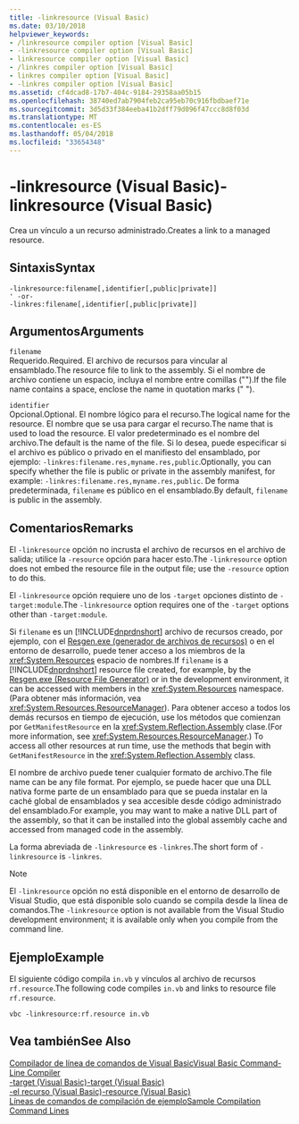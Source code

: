 ```yaml
---
title: -linkresource (Visual Basic)
ms.date: 03/10/2018
helpviewer_keywords:
- /linkresource compiler option [Visual Basic]
- -linkresource compiler option [Visual Basic]
- linkresource compiler option [Visual Basic]
- /linkres compiler option [Visual Basic]
- linkres compiler option [Visual Basic]
- -linkres compiler option [Visual Basic]
ms.assetid: cf4dcad8-17b7-404c-9184-29358aa05b15
ms.openlocfilehash: 38740ed7ab7904feb2ca95eb70c916fbdbaef71e
ms.sourcegitcommit: 3d5d33f384eeba41b2dff79d096f47ccc8d8f03d
ms.translationtype: MT
ms.contentlocale: es-ES
ms.lasthandoff: 05/04/2018
ms.locfileid: "33654348"
---
```

# <a name="-linkresource-visual-basic"></a><span data-ttu-id="84161-102">-linkresource (Visual Basic)</span><span class="sxs-lookup"><span data-stu-id="84161-102">-linkresource (Visual Basic)</span></span>
<span data-ttu-id="84161-103">Crea un vínculo a un recurso administrado.</span><span class="sxs-lookup"><span data-stu-id="84161-103">Creates a link to a managed resource.</span></span>  
  
## <a name="syntax"></a><span data-ttu-id="84161-104">Sintaxis</span><span class="sxs-lookup"><span data-stu-id="84161-104">Syntax</span></span>  
  
```  
-linkresource:filename[,identifier[,public|private]]  
' -or-  
-linkres:filename[,identifier[,public|private]]  
```  
  
## <a name="arguments"></a><span data-ttu-id="84161-105">Argumentos</span><span class="sxs-lookup"><span data-stu-id="84161-105">Arguments</span></span>  
 `filename`  
 <span data-ttu-id="84161-106">Requerido.</span><span class="sxs-lookup"><span data-stu-id="84161-106">Required.</span></span> <span data-ttu-id="84161-107">El archivo de recursos para vincular al ensamblado.</span><span class="sxs-lookup"><span data-stu-id="84161-107">The resource file to link to the assembly.</span></span> <span data-ttu-id="84161-108">Si el nombre de archivo contiene un espacio, incluya el nombre entre comillas ("").</span><span class="sxs-lookup"><span data-stu-id="84161-108">If the file name contains a space, enclose the name in quotation marks (" ").</span></span>  
  
 `identifier`  
 <span data-ttu-id="84161-109">Opcional.</span><span class="sxs-lookup"><span data-stu-id="84161-109">Optional.</span></span> <span data-ttu-id="84161-110">El nombre lógico para el recurso.</span><span class="sxs-lookup"><span data-stu-id="84161-110">The logical name for the resource.</span></span> <span data-ttu-id="84161-111">El nombre que se usa para cargar el recurso.</span><span class="sxs-lookup"><span data-stu-id="84161-111">The name that is used to load the resource.</span></span> <span data-ttu-id="84161-112">El valor predeterminado es el nombre del archivo.</span><span class="sxs-lookup"><span data-stu-id="84161-112">The default is the name of the file.</span></span> <span data-ttu-id="84161-113">Si lo desea, puede especificar si el archivo es público o privado en el manifiesto del ensamblado, por ejemplo: `-linkres:filename.res,myname.res,public`.</span><span class="sxs-lookup"><span data-stu-id="84161-113">Optionally, you can specify whether the file is public or private in the assembly manifest, for example: `-linkres:filename.res,myname.res,public`.</span></span> <span data-ttu-id="84161-114">De forma predeterminada, `filename` es público en el ensamblado.</span><span class="sxs-lookup"><span data-stu-id="84161-114">By default, `filename` is public in the assembly.</span></span>  
  
## <a name="remarks"></a><span data-ttu-id="84161-115">Comentarios</span><span class="sxs-lookup"><span data-stu-id="84161-115">Remarks</span></span>  
 <span data-ttu-id="84161-116">El `-linkresource` opción no incrusta el archivo de recursos en el archivo de salida; utilice la `-resource` opción para hacer esto.</span><span class="sxs-lookup"><span data-stu-id="84161-116">The `-linkresource` option does not embed the resource file in the output file; use the `-resource` option to do this.</span></span>  
  
 <span data-ttu-id="84161-117">El `-linkresource` opción requiere uno de los `-target` opciones distinto de `-target:module`.</span><span class="sxs-lookup"><span data-stu-id="84161-117">The `-linkresource` option requires one of the `-target` options other than `-target:module`.</span></span>  
  
 <span data-ttu-id="84161-118">Si `filename` es un [!INCLUDE[dnprdnshort](~/includes/dnprdnshort-md.md)] archivo de recursos creado, por ejemplo, con el [Resgen.exe (generador de archivos de recursos)](http://msdn.microsoft.com/library/8ef159de-b660-4bec-9213-c3fbc4d1c6f4) o en el entorno de desarrollo, puede tener acceso a los miembros de la <xref:System.Resources> espacio de nombres.</span><span class="sxs-lookup"><span data-stu-id="84161-118">If `filename` is a [!INCLUDE[dnprdnshort](~/includes/dnprdnshort-md.md)] resource file created, for example, by the [Resgen.exe (Resource File Generator)](http://msdn.microsoft.com/library/8ef159de-b660-4bec-9213-c3fbc4d1c6f4) or in the development environment, it can be accessed with members in the <xref:System.Resources> namespace.</span></span> <span data-ttu-id="84161-119">(Para obtener más información, vea <xref:System.Resources.ResourceManager>). Para obtener acceso a todos los demás recursos en tiempo de ejecución, use los métodos que comienzan por `GetManifestResource` en la <xref:System.Reflection.Assembly> clase.</span><span class="sxs-lookup"><span data-stu-id="84161-119">(For more information, see <xref:System.Resources.ResourceManager>.) To access all other resources at run time, use the methods that begin with `GetManifestResource` in the <xref:System.Reflection.Assembly> class.</span></span>  
  
 <span data-ttu-id="84161-120">El nombre de archivo puede tener cualquier formato de archivo.</span><span class="sxs-lookup"><span data-stu-id="84161-120">The file name can be any file format.</span></span> <span data-ttu-id="84161-121">Por ejemplo, se puede hacer que una DLL nativa forme parte de un ensamblado para que se pueda instalar en la caché global de ensamblados y sea accesible desde código administrado del ensamblado.</span><span class="sxs-lookup"><span data-stu-id="84161-121">For example, you may want to make a native DLL part of the assembly, so that it can be installed into the global assembly cache and accessed from managed code in the assembly.</span></span>  
  
 <span data-ttu-id="84161-122">La forma abreviada de `-linkresource` es `-linkres`.</span><span class="sxs-lookup"><span data-stu-id="84161-122">The short form of `-linkresource` is `-linkres`.</span></span>  
  
> [!NOTE]
>  <span data-ttu-id="84161-123">El `-linkresource` opción no está disponible en el entorno de desarrollo de Visual Studio, que está disponible solo cuando se compila desde la línea de comandos.</span><span class="sxs-lookup"><span data-stu-id="84161-123">The `-linkresource` option is not available from the Visual Studio development environment; it is available only when you compile from the command line.</span></span>  
  
## <a name="example"></a><span data-ttu-id="84161-124">Ejemplo</span><span class="sxs-lookup"><span data-stu-id="84161-124">Example</span></span>  
 <span data-ttu-id="84161-125">El siguiente código compila `in.vb` y vínculos al archivo de recursos `rf.resource`.</span><span class="sxs-lookup"><span data-stu-id="84161-125">The following code compiles `in.vb` and links to resource file `rf.resource`.</span></span>  
  
```console  
vbc -linkresource:rf.resource in.vb  
```  
  
## <a name="see-also"></a><span data-ttu-id="84161-126">Vea también</span><span class="sxs-lookup"><span data-stu-id="84161-126">See Also</span></span>  
 [<span data-ttu-id="84161-127">Compilador de línea de comandos de Visual Basic</span><span class="sxs-lookup"><span data-stu-id="84161-127">Visual Basic Command-Line Compiler</span></span>](../../../visual-basic/reference/command-line-compiler/index.md)  
 [<span data-ttu-id="84161-128">-target (Visual Basic)</span><span class="sxs-lookup"><span data-stu-id="84161-128">-target (Visual Basic)</span></span>](../../../visual-basic/reference/command-line-compiler/target.md)  
 [<span data-ttu-id="84161-129">-el recurso (Visual Basic)</span><span class="sxs-lookup"><span data-stu-id="84161-129">-resource (Visual Basic)</span></span>](../../../visual-basic/reference/command-line-compiler/resource.md)  
 [<span data-ttu-id="84161-130">Líneas de comandos de compilación de ejemplo</span><span class="sxs-lookup"><span data-stu-id="84161-130">Sample Compilation Command Lines</span></span>](../../../visual-basic/reference/command-line-compiler/sample-compilation-command-lines.md)
